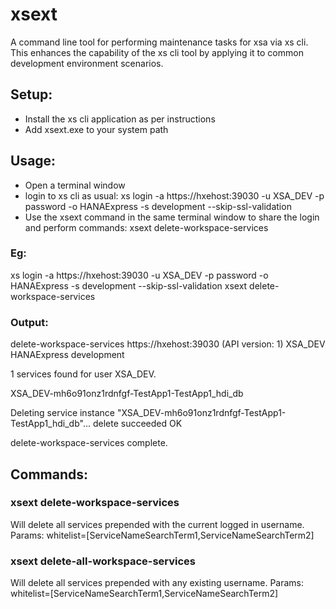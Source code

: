 # xsext
A command line tool for performing maintenance tasks for xsa via xs cli. This enhances the capability of the xs cli tool by applying it to common development environment scenarios.


## Setup:
* Install the xs cli application as per instructions
* Add xsext.exe to your system path

## Usage:
* Open a terminal window
* login to xs cli as usual: xs login -a https://hxehost:39030 -u XSA_DEV -p password -o HANAExpress -s development --skip-ssl-validation
* Use the xsext command in the same terminal window to share the login and perform commands: xsext delete-workspace-services

### Eg:

xs login -a https://hxehost:39030 -u XSA_DEV -p password -o HANAExpress -s development --skip-ssl-validation
xsext delete-workspace-services

### Output:

delete-workspace-services
https://hxehost:39030 (API version: 1)
XSA_DEV
HANAExpress
development

1 services found for user XSA_DEV.

XSA_DEV-mh6o91onz1rdnfgf-TestApp1-TestApp1_hdi_db

Deleting service instance "XSA_DEV-mh6o91onz1rdnfgf-TestApp1-TestApp1_hdi_db"...
  delete succeeded
OK



delete-workspace-services complete.



## Commands:

### xsext delete-workspace-services
Will delete all services prepended with the current logged in username.
Params:
whitelist=[ServiceNameSearchTerm1,ServiceNameSearchTerm2]

### xsext delete-all-workspace-services
Will delete all services prepended with any existing username.
Params:
whitelist=[ServiceNameSearchTerm1,ServiceNameSearchTerm2]



